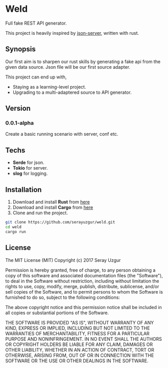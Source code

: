 # Weld

Full fake REST API generator. 

This project is heavily inspired by [json-server](https://github.com/typicode/json-server), written with rust. 


## Synopsis
Our first aim is to sharpen our rust skills by generating a fake api from the given data source. 
Json file will be our first source adapter.

This project can end up with,

* Staying as a learning-level project.
* Upgrading to a multi-adaptered source to API  generator.

## Version
### 0.0.1-alpha
Create a basic running scenario with server, conf etc.

## Techs

* **Serde** for json.
* **Tokio** for server.
* **slog** for logging.


## Installation
 1. Download and install **Rust** from [here](https://www.rust-lang.org/en-US/downloads.html)
 2. Download and install **Cargo** from [here](http://doc.crates.io/)
 3. Clone and run the project.
```bash 
git clone https://github.com/serayuzgur/weld.git
cd weld
cargo run
```

## License

The MIT License (MIT) Copyright (c) 2017 Seray Uzgur

Permission is hereby granted, free of charge, to any person obtaining a copy of this software and associated documentation files (the "Software"), to deal in the Software without restriction, including without limitation the rights to use, copy, modify, merge, publish, distribute, sublicense, and/or sell copies of the Software, and to permit persons to whom the Software is furnished to do so, subject to the following conditions:

The above copyright notice and this permission notice shall be included in all copies or substantial portions of the Software.

THE SOFTWARE IS PROVIDED "AS IS", WITHOUT WARRANTY OF ANY KIND, EXPRESS OR IMPLIED, INCLUDING BUT NOT LIMITED TO THE WARRANTIES OF MERCHANTABILITY, FITNESS FOR A PARTICULAR PURPOSE AND NONINFRINGEMENT. IN NO EVENT SHALL THE AUTHORS OR COPYRIGHT HOLDERS BE LIABLE FOR ANY CLAIM, DAMAGES OR OTHER LIABILITY, WHETHER IN AN ACTION OF CONTRACT, TORT OR OTHERWISE, ARISING FROM, OUT OF OR IN CONNECTION WITH THE SOFTWARE OR THE USE OR OTHER DEALINGS IN THE SOFTWARE.
